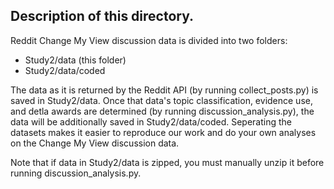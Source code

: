 ## Description of this directory.

Reddit Change My View discussion data is divided into two folders:
- Study2/data (this folder)
- Study2/data/coded

The data as it is returned by the Reddit API (by running collect_posts.py) is saved in Study2/data.
Once that data's topic classification, evidence use, and detla awards are determined (by running discussion_analysis.py), the data will be additionally saved in Study2/data/coded. Seperating the datasets makes it easier to reproduce our work and do your own analyses on the Change My View discussion data.  

Note that if data in Study2/data is zipped, you must manually unzip it before running discussion_analysis.py.
